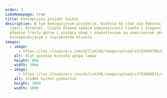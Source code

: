 ```yaml
---
order: 3
isOnHomepage: true
title: Koncepcyjny projekt kuchni
description: W tym koncepcyjnym projekcie, kuchnia ma stać się dekoracją całej
  części dziennej. Ciepłe drewno nadaje pomieszczeniu ciepła i elegancji, a
  płaskie fronty górne i wiszący okap z oświetleniem są nowoczesnym akcentem
  korespondującym z charakterem Klienta.
images:
  - image:
      - https://res.cloudinary.com/dsllxh346/image/upload/v1752098789/BEZOWE_logo_uuaq5v.jpg
    alt: blat wysokie krzesła wyspa lampa
    height: 800
    width: 1066
  - image:
      - https://res.cloudinary.com/dsllxh346/image/upload/v1752098831/cam_1_bez_icvz6j.jpg
    alt: środek kuchni piekarnik
    height: 1000
    width: 1000
---
```

